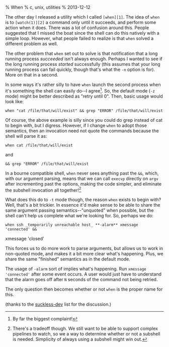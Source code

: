 % When
% c, unix, utilities
% 2013-12-12


The other day I released a utility which I called `[when][1]`. The idea of
`when` is to `[watch(1)][2]` a command only until it succeeds, and perform
some action when it does. There was a lot of confusion around this. People
suggested that I missed the boat since the shell can do this natively with a
simple loop. However, what people failed to realize is that `when` solved a
different problem as well.

The other problem that `when` set out to solve is that notification that a
long running process _succeeded_ isn't always enough. Perhaps I wanted to see
if the long running process _started_ successfully (this assumes that your
long running process can fail quickly, though that's what the `-n` option is
for). More on that in a second.

In some ways it's rather silly to have `when` launch the second process when
it's something the shell can easily do--I agree[^1]. So, the default mode
(`-z` mode) might be better described as "retry until 0". Then, basic usage
would look like:


    when "cat /file/that/will/exist" && grep "ERROR" /file/that/will/exist

Of course, the above example is silly since you could do grep instead of cat
to begin with, but I digress. However, if I change `when` to adopt those
semantics, then an invocation need not quote the commands because the shell
will parse it as:


    when cat /file/that/will/exist

and


    && grep "ERROR" /file/that/will/exist

In a bourne compatible shell, `when` never sees anything past the `&&`, which,
with our argument parsing, means that we can call `execvp` directly on `argv`
after incrementing past the options, making the code simpler, and eliminate
the subshell invocation all together![^2]

What does this do to `-t` mode though, the reason `when` exists to begin with?
Well, that's a bit trickier. In essence it'd make sense to be able to share
the same argument passing semantics--"unquoted" when possible, but the shell
can't help us complete what we're looking for. So, perhaps we do:


    when ssh _temporarily unreachable host_ **-alarm** xmessage 'connected' &&
xmessage 'closed'

This forces us to do more work to parse arguments, but allows us to work in
non-quoted mode, and makes it a bit more clear what's happening. Plus, we
share the same "finished" semantics as in the default mode.

The usage of `-alarm` sort of implies what's happening. Run `xmessage
'connected'` after some event occurs. A user would just have to understand
that the alarm goes off after `N` seconds of the command not being retried.

The only question then becomes whether or not `when` is the proper name for
this.

(thanks to the [suckless-dev][5] list for the discussion.)

  [^1]: By far the biggest complaint!

  [^2]: There's a tradeoff though. We still want to be able to support complex pipelines to watch, so we a way to determine whether or not a subshell is needed. Simplicity of always using a subshell might win out.

   [1]: https://github.com/apgwoz/when

   [2]: http://linux.die.net/man/1/watch

   [3]: #note-complaint

   [4]: #note-subshell

   [5]: http://suckless.org

